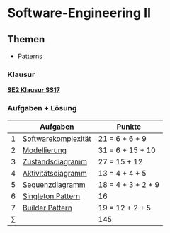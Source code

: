 # Software-Engineering II

## Themen

- [Patterns](https://github.com/Mozartuss/SE2_SS2018/blob/master/docs/Patterns.md)

### Klausur

  [**SE2 Klausur SS17**](https://1drv.ms/b/s!AhMoB1mqc6rZgYMNqsG7kmHUZ07nYg)
  
### Aufgaben + Lösung


| |Aufgaben|Punkte|
|-|--------|------|
|1|[Softwarekomplexität](https://github.com/Mozartuss/SE2_SS2018/blob/master/docs/Aufgabe1.md)|21 = 6 + 6 + 9|  
|2|[Modellierung](https://github.com/Mozartuss/SE2_SS2018/blob/master/docs/Aufgabe2.md)|31 = 6 + 15 + 10|  
|3|[Zustandsdiagramm](https://github.com/Mozartuss/SE2_SS2018/blob/master/docs/Aufgabe3.md)|27 = 15 + 12| 
|4|[Aktivitätsdiagramm](https://github.com/Mozartuss/SE2_SS2018/blob/master/docs/Aufgabe4.md)|13 = 4 + 4 + 5| 
|5|[Sequenzdiagramm](https://github.com/Mozartuss/SE2_SS2018/blob/master/docs/Aufgabe5.md)|18 = 4 + 3 + 2 + 9| 
|6|[Singleton Pattern](https://github.com/Mozartuss/SE2_SS2018/blob/master/Patterns/Aufgabe6/FileResourceService.java)|16|  
|7|[Builder Pattern](https://github.com/Mozartuss/SE2_SS2018/blob/master/Patterns/Aufgabe7/BookSearch.java)|19 = 12 + 2 + 5|
|∑| |145|    
